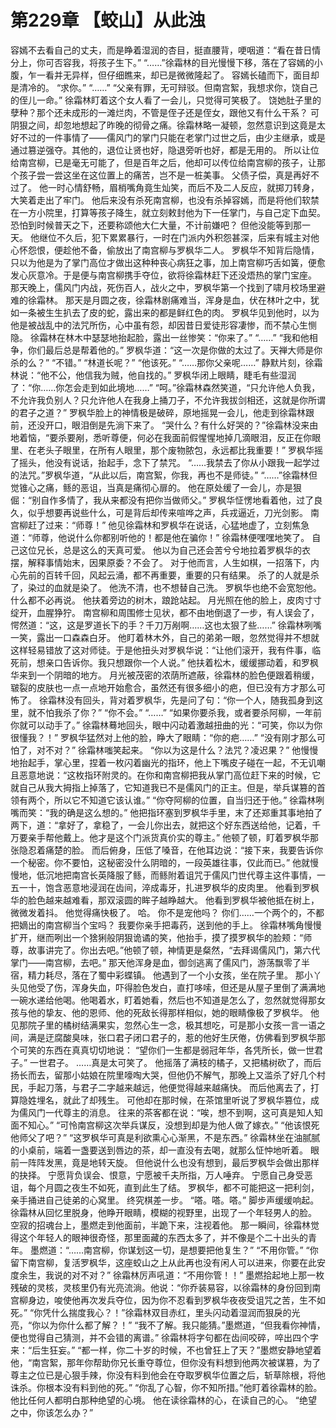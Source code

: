 # 第229章 【蛟山】从此浊
容嫣不去看自己的丈夫，而是睁着湿润的杏目，挺直腰背，哽咽道：“看在昔日情分上，你可否容我，将孩子生下。”
“……”徐霜林的目光慢慢下移，落在了容嫣的小腹，乍一看并无异样，但仔细瞧来，却已是微微隆起了。
容嫣长磕而下，面目却是清冷的。
“求你。”
“……”
“父亲有罪，无可辩驳。但南宫絮，我想求你，饶自己的侄儿一命。”
徐霜林盯着这个女人看了一会儿，只觉得可笑极了。
饶她肚子里的孽种？那个还未成形的一滩烂肉，不管是侄子还是侄女，跟他又有什么干系？
可阴狠之间，却忽地想起了昨晚的彻骨之痛。徐霜林略一凝顿，忽然意识到这竟是太好不过的一件事情了——儒风门的掌门只能在老掌门过世之后，由少主继承，或是通过篡逆强夺。其他的，退位让贤也好，隐退旁听也好，都是无用的。
所以让位给南宫柳，已是毫无可能了，但是百年之后，他却可以传位给南宫柳的孩子，让那个孩子尝一尝这坐在这位置上的痛苦，岂不是一桩美事。
父债子偿，真是再好不过了。
他一时心情舒畅，眉梢嘴角竟生灿笑，而后不及二人反应，就掷刀转身，大笑着走出了牢门。
他后来没有杀死南宫柳，也没有杀掉容嫣，而是将他们软禁在一方小院里，打算等孩子降生，就立刻敕封他为下一任掌门，与自己定下血契。
恐怕到时候普天之下，还要称颂他大仁大量，不计前嫌吧？
但他没能等到那一天。
他继位不久后，犯下累累暴行，一时在门派内外积怨甚深，后来有城主对他心怀怨恨，便趁他不备，偷放出了南宫柳与罗枫华二人。
罗枫华不知背后隐情，只以为他是为了掌门高位才做出这种种丧心病狂之事，加上南宫柳巧舌如簧，便愈发心灰意冷。于是便与南宫柳携手夺位，欲将徐霜林赶下还没焐热的掌门宝座。
那天晚上，儒风门内战，死伤百人，战火之中，罗枫华第一个找到了啸月校场里避难的徐霜林。
那天是月圆之夜，徐霜林剧痛难当，浑身是血，伏在林叶之中，犹如一条被生生扒去了皮的蛇，露出来的都是鲜红色的肉。
罗枫华见到他时，以为他是被战乱中的法咒所伤，心中虽有怨，却因昔日爱徒形容凄惨，而不禁心生恻隐。
徐霜林在林木中瑟瑟地抬起脸，露出一丝惨笑：“你来了。”
“……”
“我和他相争，你们最后总是帮着他的。”
罗枫华道：“这一次是你做的太过了。天禅大师是你杀的么？”
“不错。”
“林道长呢？”
“他该死。”
“……那你父亲呢……”
静默片刻，徐霜林说：“他不公，他信我为贼，他自找的。”
罗枫华闭上眼睛，睫毛有些湿润了：“你……你怎会走到如此境地……”
“呵。”徐霜林森然笑道，“只允许他人负我，不允许我负别人？只允许他人在我身上捅刀子，不允许我拔剑相还，这就是你所谓的君子之道？”
罗枫华脸上的神情极是破碎，原地摇晃一会儿，他走到徐霜林跟前，还没开口，眼泪倒是先淌下来了。
“哭什么？有什么好哭的？”徐霜林没来由地着恼，“要杀要剐，悉听尊便，何必在我面前假惺惺地掉几滴眼泪，反正在你眼里、在老头子眼里，在所有人眼里，那个废物脓包，永远都比我重要！”
罗枫华摇了摇头，他没有说话，抬起手，念下了禁咒。
“……我禁去了你从小跟我一起学过的法咒。”罗枫华道，“从此以后，南宫絮，你我，再也不是师徒。”
“……”徐霜林但觉锥心之痛，鲧的恶诅，当真是痛彻心扉的。
他在原处缓了一会儿，亦是狠倔：“别自作多情了，我从来都没有把你当做师父。”
罗枫华怔愣地看着他，过了良久，似乎想要再说些什么，可是背后却传来喧哗之声，兵戎逼近，刀光剑影。
南宫柳赶了过来：“师尊！”
他见徐霜林和罗枫华在说话，心猛地虚了，立刻焦急道：“师尊，他说什么你都别听他的！都是他在骗你！”
徐霜林便嘿嘿地笑了。
自己这位兄长，总是这么的天真可爱。
他以为自己还会苦兮兮地拉着罗枫华的衣摆，解释事情始末，因果原委？不会了。
对于他而言，人生如棋，一招落下，内心先前的百转千回，风起云涌，都不再重要，重要的只有结果。
杀了的人就是杀了，染过的血就是染了。
他洗不清，也不想替自己洗。
罗枫华也绝不会宽恕他。
什么都不必再说。
他扶着旁边的树木，踉跄站起。
月光照在他的脸上，皮肉寸寸绽开，血腥狰狞。
南宫柳和周围修士见状，都不由地倒退了一步，有人误会了，愕然道：“这，这是罗道长下的手？千刀万剐啊……这也太狠了些……”
徐霜林咧嘴一笑，露出一口森森白牙。
他盯着林木外，自己的弟弟一眼，忽然觉得并不想就这样轻易错放了这对师徒。于是他扭头对罗枫华说：“让他们滚开，我有件事，临死前，想亲口告诉你。我只想跟你一个人说。”
他扶着松木，缓缓挪动着，和罗枫华来到一个阴暗的地方。
月光被茂密的浓荫所遮蔽，徐霜林的脸色便跟着稍缓，皲裂的皮肤也一点一点地开始愈合，虽然还有很多细小的疤，但已没有方才那么可怖了。
徐霜林没有回头，背对着罗枫华，先是问了句：“你一个人，随我孤身到这里，就不怕我杀了你？”
“你不会。”
“……”
“如果你要杀我，或者要杀阿柳，一年前你就可以动手了。”
徐霜林蓦地回头，眼中闪动着激越扭曲的光：“可笑，你以为你很懂我？！”
罗枫华猛然对上他的脸，睁大了眼睛：“你的疤……”
“没有刚才那么可怕了，对不对？”
徐霜林嗤笑起来。
“你以为这是什么？法咒？凌迟果？”
他慢慢地抬起手，掌心里，捏着一枚闪着幽光的指环，他上下嘴皮子碰在一起，不无讥嘲且恶意地说：“这枚指环附灵的。在你和南宫柳把我从掌门高位赶下来的时候，它就自己从我大拇指上掉落了，它知道我已不是儒风门的正主。但是，举兵谋篡的首领有两个，所以它不知道它该认谁。”
“你夺阿柳的位置，自当归还于他。”
徐霜林咧嘴而笑：“我的确是这么想的。”
他把指环塞到罗枫华手里，末了还郑重其事地拍了两下，道：“拿好了，拿稳了，一会儿你出去，就把这个好东西送给他，记着，千万要亲手帮他戴上。他才是这个门派货真价实的尊主。”
他顿了顿，盯着罗枫华那张隐忍着痛楚的脸。
而后俯身，压低了嗓音，在他耳边说：“接下来，我要告诉你一个秘密。你不要怕，这秘密没什么阴暗的，一段英雄往事，仅此而已。”
他就慢慢地，低沉地把南宫长英降服了鲧，而鲧附着诅咒于儒风门世代尊主这件事情，一五一十，饱含恶意地浸润在齿间，淬成毒牙，扎进罗枫华的皮肉里。
他看到罗枫华的脸色越来越难看，那双滚圆的眸子越睁越大。
他看到罗枫华被他抵在树上，微微发着抖。
他觉得痛快极了。
哈。
你不是宠他吗？
你们……一个两个的，不都把嫡出的南宫柳当个宝吗？
我要你亲手把毒药，送到他的手上。
徐霜林嘴角慢慢扩开，继而咧出一个猞猁般阴狠诡谲的笑，他抬手，摸了摸罗枫华的脸颊：“师尊，故事讲完了。你出去吧。”他顿了顿，神情更是粲然，“去拜谒儒风门，第六代掌门——南宫柳，去吧。”
那天他浑身是血，御剑逃离了儒风门，游荡飘零了半宿，精力耗尽，落在了蜀中彩蝶镇。
他遇到了一个小女孩，坐在院子里。
那小丫头见他受了伤，浑身失血，吓得脸色发白，直打哆嗦，但还是从屋子里倒了满满地一碗水递给他喝。他喝着水，盯着她看，然后也不知道是怎么了，忽然就觉得那女孩与他的挚友、他的恩师、他的死敌长得那样相似，她的眼睛像极了罗枫华。
他见那院子里的橘树结满果实，忽然心生一念，极其想吃，可是那小女孩一言一语之间，满是迂腐酸臭味，张口君子闭口君子的，惹的他好生厌倦，仿佛看到罗枫华那个可笑的东西在真真切切地说：
“望你们一生都是弱冠年华，各凭所长，做一世君子。”
一世君子。
……真是太可笑了。
他摇落了满枝的橘子，又把橘树砍了，而后扬长而去，留那小姑娘在院里嚎啕大哭，但他仍不解气，那晚上又滥杀了好几个村民，手起刀落，与君子二字越来越远，他便觉得越来越痛快。
而后他离去了，打算隐姓埋名，就此了却残生。
可他却在那时候，在茶馆里听说了罗枫华篡位，成为儒风门一代尊主的消息。
往来的茶客都在说：“唉，想不到啊，这可真是知人知面不知心。”
“可怜南宫柳这次举兵谋反，没想到却是为他人做了嫁衣。”
“他该恨死他师父了吧？”
“这罗枫华可真是利欲熏心心渐黑，不是东西。”
徐霜林坐在油腻腻的小桌前，端着一盏要送到唇边的茶，却一直没有去喝，就那么怔忡地听着。
眼前一阵阵发黑，竟是地转天旋。
但他说什么也没有想到，最后罗枫华会做出那样的抉择。
宁愿背负误会、恨意，宁愿被千夫所指，万人唾弃。
宁愿自己身受恶诅，每个月圆之夜生不如死，直到此生了结。
罗枫华，都不可能把这一把利剑，亲手捅进自己徒弟的心窝里。
终究棋差一步。
“嗒。嗒。嗒。”
脚步声缓缓响起。
徐霜林从回忆里脱身，他睁开眼睛，模糊的视野里，出现了一个年轻男人的脸。
空寂的招魂台上，墨燃走到他面前，半跪下来，注视着他。
那一瞬间，徐霜林觉得这个年轻人的眼神很奇怪，那里面藏的东西太多了，并不像是个二十出头的青年。
墨燃道：“……南宫柳，你谋划这一切，是想要把他复生？”
“不用你管。”
“你留下南宫柳，复活罗枫华，这座蛟山之上从此再也没有闲人可以进来，你要在此安度余生，我说的对不对？”
徐霜林厉声吼道：“不用你管！！”
墨燃拾起地上那一枚残破的灵核，灵核里仍有光亮流淌。他说：“你乔装易容，以徐霜林的身份回到南宫柳身边，唆使他再次发兵夺位，因为你不忍看到罗枫华夜夜受诅咒之苦，生不如死。”
“你凭什么揣度我心？！”徐霜林双目赤红，里头闪动着湿润而狠戾的光亮，“你以为你什么都了解？！”
“我不了解。我只能猜。”墨燃道，“但我看你神情，便也觉得自己猜测，并不会错的离谱。”
徐霜林将字句都在齿间咬碎，啐出四个字来：“后生狂妄。”
“都一样，你二十岁的时候，不也曾狂上了天？”墨燃安静地望着他，“南宫絮，那年你帮助你兄长重夺尊位，但你没有料想到他两次被谋篡，为了尊主之位已是心狠手辣，你没有料到他会在夺取罗枫华位置之后，斩草除根，将他诛杀。你根本没有料到他的死。”
“你乱了心智，你不知所措。”他盯着徐霜林的脸。
他比任何人都明白那种绝望的心境。
他在读徐霜林的心，在读自己的心。
“绝望之中，你该怎么办？”
